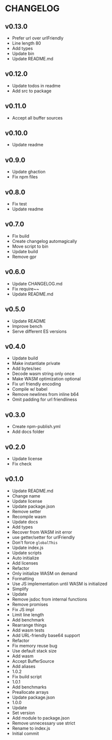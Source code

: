 # CHANGELOG

## v0.13.0
- Prefer url over urlFriendly
- Line length 80
- Add types
- Update bin
- Update README.md

## v0.12.0
- Update todos in readme
- Add src to package

## v0.11.0
- Accept all buffer sources

## v0.10.0
- Update readme

## v0.9.0
- Update ghaction
- Fix npm files

## v0.8.0
- Fix test
- Update readme

## v0.7.0
- Fix build
- Create changelog automagically
- Move script to bin
- Update build
- Remove gpr

## v0.6.0
- Update CHANGELOG.md
- Fix require~~
- Update README.md

## v0.5.0
- Update README
- Improve bench
- Serve different ES versions

## v0.4.0
- Update build
- Make instantiate private
- Add bytes/sec
- Decode wasm string only once
- Make WASM optimization optional
- Fix url friendly encoding
- Compile w/ babel
- Remove newlines from inline b64
- Omit padding for url friendliness

## v0.3.0
- Create npm-publish.yml
- Add docs folder

## v0.2.0
- Update license
- Fix check

## v0.1.0
- Update README.md
- Change name
- Update license
- Update package.json
- Remove setter
- Recompile wasm
- Update docs
- Add types
- Recover from WASM init error
- use getter/setter for urlFriendly
- Don't force `globalThis`
- Update index.js
- Update scripts
- Auto initialize
- Add licenses
- Refactor
- Only initialize WASM on demand
- Formatting
- Use JS implementation until WASM is initialized
- Simplify
- Update
- Remove jsdoc from internal functions
- Remove promises
- Fix JS impl
- Limit line length
- Add benchmark
- Rearrange things
- Add wasm tests
- Add URL-friendly base64 support
- Refactor
- Fix memory reuse bug
- Use default stack size
- Add wasm
- Accept BufferSource
- Add aliases
- 1.0.2
- Fix build script
- 1.0.1
- Add benchmarks
- Preallocate arrays
- Update package.json
- 1.0.0
- Update
- Set version
- Add module to package.json
- Remove unnecessary use strict
- Rename to index.js
- Initial commit